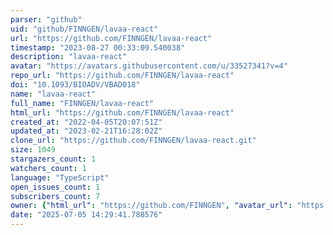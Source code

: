 ```yaml
---
parser: "github"
uid: "github/FINNGEN/lavaa-react"
url: "https://github.com/FINNGEN/lavaa-react"
timestamp: "2023-08-27 00:33:09.540038"
description: "lavaa-react"
avatar: "https://avatars.githubusercontent.com/u/33527341?v=4"
repo_url: "https://github.com/FINNGEN/lavaa-react"
doi: "10.1093/BIOADV/VBAD018"
name: "lavaa-react"
full_name: "FINNGEN/lavaa-react"
html_url: "https://github.com/FINNGEN/lavaa-react"
created_at: "2022-04-05T20:07:51Z"
updated_at: "2023-02-21T16:28:02Z"
clone_url: "https://github.com/FINNGEN/lavaa-react.git"
size: 1049
stargazers_count: 1
watchers_count: 1
language: "TypeScript"
open_issues_count: 1
subscribers_count: 7
owner: {"html_url": "https://github.com/FINNGEN", "avatar_url": "https://avatars.githubusercontent.com/u/33527341?v=4", "login": "FINNGEN", "type": "Organization"}
date: "2025-07-05 14:29:41.788576"
---
```

